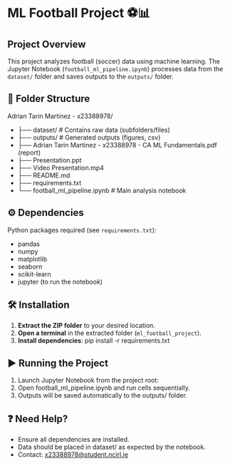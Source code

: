 # ML Football Project ⚽📊

## Project Overview
This project analyzes football (soccer) data using machine learning. The Jupyter Notebook (`football_ml_pipeline.ipynb`) processes data from the `dataset/` folder and saves outputs to the `outputs/` folder.

## 📂 Folder Structure
Adrian Tarin Martinez - x23388978/
- ├── dataset/ # Contains raw data (subfolders/files)
- ├── outputs/ # Generated outputs (figures, csv)
- ├── Adrian Tarin Martinez - x23388978 - CA ML Fundamentals.pdf (report)
- ├── Presentation.ppt
- ├── Video Presentation.mp4
- ├── README.md
- ├── requirements.txt
- └── football_ml_pipeline.ipynb # Main analysis notebook


## ⚙️ Dependencies
Python packages required (see `requirements.txt`):
- pandas
- numpy
- matplotlib
- seaborn
- scikit-learn
- jupyter (to run the notebook)

## 🛠️ Installation
1. **Extract the ZIP folder** to your desired location.
2. **Open a terminal** in the extracted folder (`ml_football_project`).
3. **Install dependencies**:
   pip install -r requirements.txt
   
## ▶️ Running the Project
1. Launch Jupyter Notebook from the project root:
2. Open football_ml_pipeline.ipynb and run cells sequentially.
3. Outputs will be saved automatically to the outputs/ folder.

## ❓ Need Help?
- Ensure all dependencies are installed.
- Data should be placed in dataset/ as expected by the notebook.
- Contact: x23388978@student.ncirl.ie

